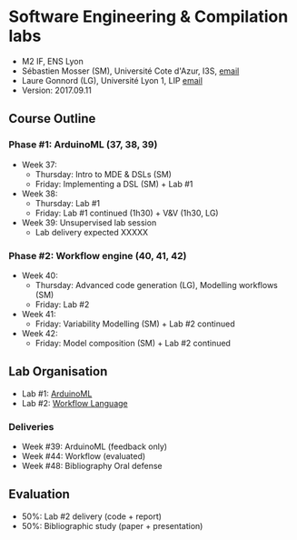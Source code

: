 # Software Engineering & Compilation labs

  * M2 IF, ENS Lyon
  * Sébastien Mosser (SM), Université Cote d'Azur, I3S, [email](mailto:mosser@i3s.unice.fr)
  * Laure Gonnord (LG), Université Lyon 1, LIP [email](mailto:laure.gonnord@ens-lyon.fr)
  * Version: 2017.09.11

## Course Outline

### Phase #1: ArduinoML (37, 38, 39)

  - Week 37:
    - Thursday: Intro to MDE & DSLs (SM)
    - Friday: Implementing a DSL (SM) + Lab #1
  - Week 38:
     - Thursday: Lab #1
     - Friday: Lab #1 continued (1h30) + V&V (1h30, LG)
  - Week 39: Unsupervised lab session
    - Lab delivery expected XXXXX

### Phase #2: Workflow engine (40, 41, 42)

  - Week 40:
    - Thursday: Advanced code generation (LG), Modelling workflows (SM)
    - Friday: Lab #2
  - Week 41:
    - Friday: Variability Modelling (SM) + Lab #2 continued
  - Week 42:
    - Friday: Model composition (SM) + Lab #2 continued


## Lab Organisation

  * Lab #1: [ArduinoML](https://github.com/mosser/sec-labs/blob/master/lab_1/README.md)
  * Lab #2: [Workflow Language](https://github.com/mosser/sec-labs/blob/master/lab_2/README.md)

### Deliveries

  - Week #39: ArduinoML (feedback only)
  - Week #44: Workflow (evaluated)
  - Week #48: Bibliography Oral defense  

## Evaluation

  * 50%: Lab #2 delivery (code + report)
  * 50%: Bibliographic study (paper + presentation)
